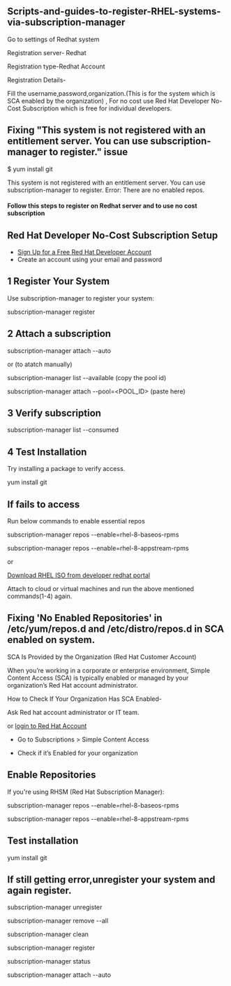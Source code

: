 ## Scripts-and-guides-to-register-RHEL-systems-via-subscription-manager
Go to settings of Redhat system

Registration server- Redhat

Registration type-Redhat Account

Registration Details-

Fill the username,password,organization.(This is for the system which is SCA enabled by the organization)  , 
For no cost use Red Hat Developer No-Cost Subscription which is free for individual developers.

## Fixing "This system is not registered with an entitlement server. You can use subscription-manager to register." issue

$ yum install git

This system is not registered with an entitlement server. You can use subscription-manager to register.
Error: There are no enabled repos.

#### Follow this steps to register on Redhat server and to use no cost subscription

## Red Hat Developer No-Cost Subscription Setup
- [Sign Up for a Free Red Hat Developer Account](https://sso.redhat.com/auth/realms/redhat-external/protocol/openid-connect/registrations?client_id=rhd-web&redirect_uri=https%3A%2F%2Fdevelopers.redhat.com&state=33005da4-0288-48f1-afe7-1c45a4a8e772&response_mode=fragment&response_type=code&scope=openid%20api.dxp_portals.developers&nonce=06cb6193-59f1-4f42-8c45-edcedee2d4bb&code_challenge=qD5uxGFZnYhvTEwiwGXIaAih4Tcpmwk6neOpw57kerM&code_challenge_method=S256)
- Create an account using your email and password
## 1 Register Your System
Use subscription-manager to register your system:

subscription-manager register
## 2 Attach a subscription
subscription-manager attach --auto

or (to atatch manually)

subscription-manager list --available (copy the pool id)

subscription-manager attach --pool=<POOL_ID> (paste here)
## 3 Verify subscription
subscription-manager list --consumed
## 4 Test Installation
Try installing a package to verify access.

yum install git
## If fails to access
Run below commands to enable essential repos

subscription-manager repos --enable=rhel-8-baseos-rpms

subscription-manager repos --enable=rhel-8-appstream-rpms

or

[Download RHEL ISO from developer redhat portal](https://developers.redhat.com/)

Attach to cloud or virtual machines and run the above mentioned commands(1-4) again.


## Fixing 'No Enabled Repositories' in /etc/yum/repos.d and /etc/distro/repos.d in SCA enabled on system.

SCA Is Provided by the Organization (Red Hat Customer Account)

When you’re working in a corporate or enterprise environment, Simple Content Access (SCA) is typically enabled or managed by your organization’s Red Hat account administrator.

How to Check If Your Organization Has SCA Enabled-

Ask Red hat account administrator or IT team.

or
[login to Red Hat Account](https://access.redhat.com/)

- Go to Subscriptions > Simple Content Access
  
- Check if it’s Enabled for your organization
##  Enable Repositories
If you're using RHSM (Red Hat Subscription Manager):

subscription-manager repos --enable=rhel-8-baseos-rpms

subscription-manager repos --enable=rhel-8-appstream-rpms
## Test installation
yum install git
## If still getting error,unregister your system and again register.
subscription-manager unregister

subscription-manager remove --all

subscription-manager clean

subscription-manager register

subscription-manager status

subscription-manager attach --auto










